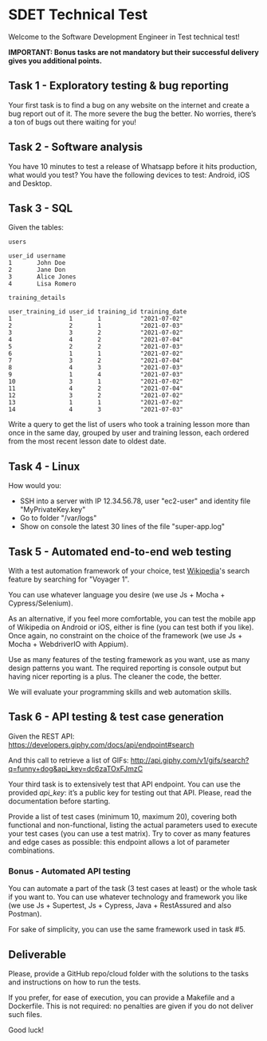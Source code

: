 # SDET Technical Test
Welcome to the Software Development Engineer in Test technical test!

**IMPORTANT: Bonus tasks are not mandatory but their successful delivery gives you additional points.**

## Task 1 - Exploratory testing & bug reporting
Your first task is to find a bug on any website on the internet and create a bug report out of it. The more severe the bug the better. No worries, there’s a ton of bugs out there waiting for you!

## Task 2 - Software analysis
You have 10 minutes to test a release of Whatsapp before it hits production, what would you test? You have the following devices to test: Android, iOS and Desktop.

## Task 3 - SQL
Given the tables:

`users`
```
user_id username
1       John Doe
2       Jane Don
3       Alice Jones
4       Lisa Romero
```

`training_details`
```
user_training_id user_id training_id training_date
1                1       1           "2021-07-02"
2                2       1           "2021-07-03"
3                3       2           "2021-07-02"
4                4       2           "2021-07-04"
5                2       2           "2021-07-03"
6                1       1           "2021-07-02"
7                3       2           "2021-07-04"
8                4       3           "2021-07-03"
9                1       4           "2021-07-03"
10               3       1           "2021-07-02"
11               4       2           "2021-07-04"
12               3       2           "2021-07-02"
13               1       1           "2021-07-02"
14               4       3           "2021-07-03"
```
Write a query to get the list of users who took a training lesson more than once in the same day, grouped by user and training lesson, each ordered from the most recent lesson date to oldest date.

## Task 4 - Linux
How would you:
- SSH into a server with IP 12.34.56.78, user "ec2-user" and identity file "MyPrivateKey.key"
- Go to folder "/var/logs"
- Show on console the latest 30 lines of the file "super-app.log"

## Task 5 - Automated end-to-end web testing
With a test automation framework of your choice, test [Wikipedia](https://wikipedia.org)'s search feature by searching for "Voyager 1".

You can use whatever language you desire (we use Js + Mocha + Cypress/Selenium).

As an alternative, if you feel more comfortable, you can test the mobile app of Wikipedia on Android or iOS, either is fine (you can test both if you like). Once again, no constraint on the choice of the framework (we use Js + Mocha + WebdriverIO with Appium).

Use as many features of the testing framework as you want, use as many design patterns you want. The required reporting is console output but having nicer reporting is a plus. The cleaner the code, the better.

We will evaluate your programming skills and web automation skills.

## Task 6 - API testing & test case generation
Given the REST API:
https://developers.giphy.com/docs/api/endpoint#search

And this call to retrieve a list of GIFs:
http://api.giphy.com/v1/gifs/search?q=funny+dog&api_key=dc6zaTOxFJmzC

Your third task is to extensively test that API endpoint. You can use the provided *api_key*: it’s a public key for testing out that API. Please, read the documentation before starting.

Provide a list of test cases (minimum 10, maximum 20), covering both functional and non-functional, listing the actual parameters used to execute your test cases (you can use a test matrix). Try to cover as many features and edge cases as possible: this endpoint allows a lot of parameter combinations.

### Bonus - Automated API testing
You can automate a part of the task (3 test cases at least) or the whole task if you want to. You can use whatever technology and framework you like (we use Js + Supertest, Js + Cypress, Java + RestAssured and also Postman).

For sake of simplicity, you can use the same framework used in task #5.

## Deliverable
Please, provide a GitHub repo/cloud folder with the solutions to the tasks and instructions on how to run the tests.

If you prefer, for ease of execution, you can provide a Makefile and a Dockerfile. This is not required: no penalties are given if you do not deliver such files.

Good luck!
